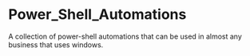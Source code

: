 # Power_Shell_Automations
A collection of power-shell automations that can be used in almost any business that uses windows.
